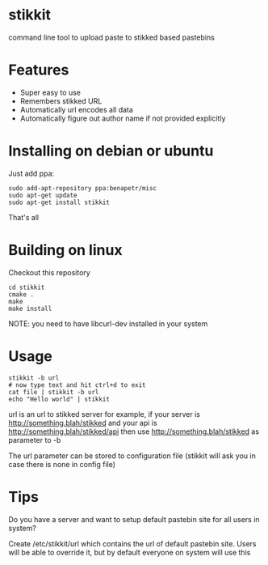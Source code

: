 stikkit
=======

command line tool to upload paste to stikked based pastebins

Features
========

* Super easy to use
* Remembers stikked URL
* Automatically url encodes all data
* Automatically figure out author name if not provided explicitly

Installing on debian or ubuntu
==============================

Just add ppa:
```
sudo add-apt-repository ppa:benapetr/misc
sudo apt-get update
sudo apt-get install stikkit
```

That's all

Building on linux
=================

Checkout this repository
```
cd stikkit
cmake .
make
make install
```

NOTE: you need to have libcurl-dev installed in your system

Usage
=====

```
stikkit -b url
# now type text and hit ctrl+d to exit
cat file | stikkit -b url
echo "Hello world" | stikkit
```

url is an url to stikked server for example, if your server is http://something.blah/stikked and your api is http://something.blah/stikked/api then use http://something.blah/stikked as parameter to -b

The url parameter can be stored to configuration file (stikkit will ask you in case there is none in config file)

Tips
=====

Do you have a server and want to setup default pastebin site for all users in system?

Create /etc/stikkit/url which contains the url of default pastebin site. Users will be able to override it, but by default everyone on system will use this
